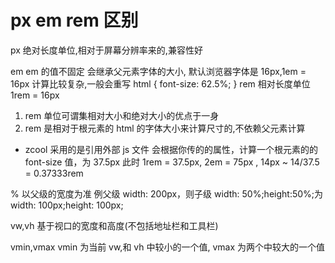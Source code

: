 # px em rem 区别

px
绝对长度单位,相对于屏幕分辨率来的,兼容性好

em
em 的值不固定
会继承父元素字体的大小,
默认浏览器字体是 16px,1em = 16px
计算比较复杂,一般会重写 html { font-size: 62.5%; }
rem
相对长度单位
1rem = 16px

1. rem 单位可谓集相对大小和绝对大小的优点于一身
2. rem 是相对于根元素的 html 的字体大小来计算尺寸的,不依赖父元素计算

- zcool 采用的是引用外部 js <script src="https://m.zcool.com.cn/static/hd.min.js" async></script>文件
  会根据你传的<meta>的属性，计算一个根元素的的 font-size 值，为 37.5px
  此时 1rem = 37.5px, 2em = 75px , 14px ~ 14/37.5 = 0.37333rem

%
以父级的宽度为准
例父级 width: 200px，则子级 width: 50%;height:50%;为 width: 100px;height: 100px;

vw,vh
基于视口的宽度和高度(不包括地址栏和工具栏)

vmin,vmax
vmin 为当前 vw,和 vh 中较小的一个值, vmax 为两个中较大的一个值
